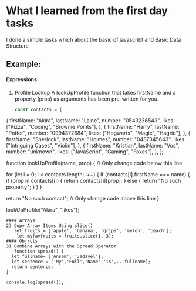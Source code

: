 # What I learned from the first day tasks
I done a simple tasks which about the basic of javascribt and Basic Data Structure
## Example:
#### Expressions
1) Profile Lookup
   A lookUpProfile function that takes firstName and a property (prop) as arguments has been pre-written for you.
   ```javascript
   const contacts = [
  {
    firstName: "Akira",
    lastName: "Laine",
    number: "0543236543",
    likes: ["Pizza", "Coding", "Brownie Points"],
  },
  {
    firstName: "Harry",
    lastName: "Potter",
    number: "0994372684",
    likes: ["Hogwarts", "Magic", "Hagrid"],
  },
  {
    firstName: "Sherlock",
    lastName: "Holmes",
    number: "0487345643",
    likes: ["Intriguing Cases", "Violin"],
  },
  {
    firstName: "Kristian",
    lastName: "Vos",
    number: "unknown",
    likes: ["JavaScript", "Gaming", "Foxes"],
  },
];

function lookUpProfile(name, prop) {
  // Only change code below this line
  
for (let i = 0; i < contacts.length; i++) {
    if (contacts[i].firstName === name) {
      if (prop in contacts[i]) {
        return contacts[i][prop];
      } else {
        return "No such property";
      }
    }
  }

  return "No such contact";
  // Only change code above this line
}

lookUpProfile("Akira", "likes");
```
#### Arrays
2) Copy Array Items Using slice()
   let fruits = ['apple', 'banana', 'grips', 'melon', 'peach'];
    let myfavfruits = fruits.slice(1, 3);
#### Objrcts
3) Combine Arrays with the Spread Operator
   function spread() {
  let fullname= ['Ansam', 'Jadayel'];
  let sentence = ['My','Full','Name','is',...fullname];
  return sentence;
}

console.log(spread());
